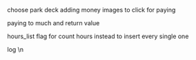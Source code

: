 choose park deck
adding money images to click for paying

paying to much and return value

hours_list flag for count hours instead to insert every single one

log \n
